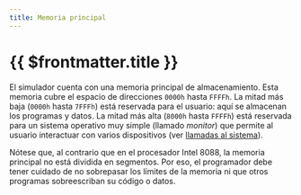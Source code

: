 ```yaml
---
title: Memoria principal
---
```


# {{ $frontmatter.title }}

El simulador cuenta con una memoria principal de almacenamiento. Esta memoria cubre el espacio de direcciones `0000h` hasta `FFFFh`. La mitad más baja (`0000h` hasta `7FFFh`) está reservada para el usuario: aquí se almacenan los programas y datos. La mitad más alta (`8000h` hasta `FFFFh`) está reservada para un sistema operativo muy simple (llamado _monitor_) que permite al usuario interactuar con varios dispositivos (ver [llamadas al sistema](./cpu#llamadas-al-sistema)).

Nótese que, al contrario que en el procesador Intel 8088, la memoria principal no está dividida en segmentos. Por eso, el programador debe tener cuidado de no sobrepasar los límites de la memoria ni que otros programas sobreescriban su código o datos.
